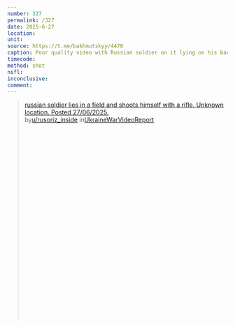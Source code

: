 ```yaml
---
number: 327
permalink: /327
date: 2025-6-27
location: 
unit: 
source: https://t.me/bakhmutskyy/4470
caption: Poor quality video with Russian soldier on it lying on his back with his helmet besides him. He's pulling the trigger on his AK while it's pointed under his chin
timecode: 
method: shot
nsfl: 
inconclusive: 
comment: 
---
```

<blockquote class="reddit-embed-bq" style="height:500px" data-embed-height="641"><a href="https://www.reddit.com/r/UkraineWarVideoReport/comments/1luvza7/russian_soldier_lies_in_a_field_and_shoots/">russian soldier lies in a field and shoots himself with a rifle. Unknown location. Posted 27/06/2025.</a><br> by<a href="https://www.reddit.com/user/rusoriz_inside/">u/rusoriz_inside</a> in<a href="https://www.reddit.com/r/UkraineWarVideoReport/">UkraineWarVideoReport</a></blockquote><script async="" src="https://embed.reddit.com/widgets.js" charset="UTF-8"></script>